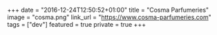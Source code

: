+++
date = "2016-12-24T12:50:52+01:00"
title = "Cosma Parfumeries"
image = "cosma.png"
link_url = "https://www.cosma-parfumeries.com"
tags = ["dev"]
featured = true
private = true
+++